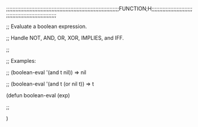 ;;;;;;;;;;;;;;;;;;;;;;;;;;;;;;;;;;;;;;;;;;;;;;;;;;;;;;;;;;;;;;;;;;;;;;;;FUNCTION;H;;;;;;;;;;;;;;;;;;;;;;;;;;;;;;;;;;;;;;;;;;;;;;;;;;;;;;;;;;

;; Evaluate a boolean expression.

;; Handle NOT, AND, OR, XOR, IMPLIES, and IFF.

;;

;; Examples:

;; (boolean-eval '(and t nil)) => nil

;; (boolean-eval '(and t (or nil t)) => t

(defun boolean-eval (exp)

;;

)

